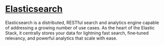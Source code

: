 # [Elasticsearch](https://www.elastic.co/guide/en/elastic-stack/current/installing-elastic-stack.html#install-order-elastic-stack)

Elasticsearch is a distributed, RESTful search and analytics engine capable of addressing a growing number of use cases.
As the heart of the Elastic Stack, it centrally stores your data for lightning fast search, fine‑tuned relevancy, and powerful analytics that scale with ease.
